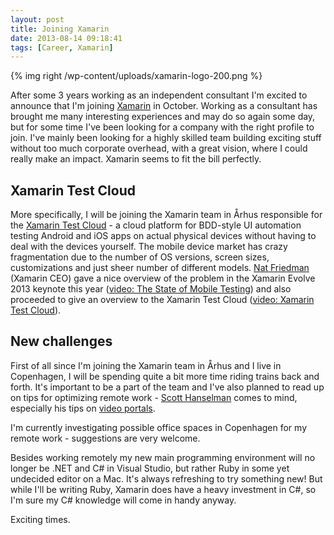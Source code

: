 ```yaml
---
layout: post
title: Joining Xamarin
date: 2013-08-14 09:18:41
tags: [Career, Xamarin]
---
```


{% img right /wp-content/uploads/xamarin-logo-200.png %} 

After some 3 years working as an independent consultant I'm excited to announce that I'm joining [Xamarin](http://www.xamarin.com) in October. Working as a consultant has brought me many interesting experiences and may do so again some day, but for some time I've been looking for a company with the right profile to join. I've mainly been looking for a highly skilled team building exciting stuff without too much corporate overhead, with a great vision, where I could really make an impact. Xamarin seems to fit the bill perfectly.

## Xamarin Test Cloud

More specifically, I will be joining the Xamarin team in Århus responsible for the [Xamarin Test Cloud](http://xamarin.com/test-cloud) - a cloud platform for BDD-style UI automation testing Android and iOS apps on actual physical devices without having to deal with the devices yourself. The mobile device market has crazy fragmentation due to the number of OS versions, screen sizes, customizations and just sheer number of different models. [Nat Friedman](http://www.nat.org/) (Xamarin CEO) gave a nice overview of the problem in the Xamarin Evolve 2013 keynote this year ([video: The State of Mobile Testing](http://xamarin.com/evolve/2013#keynote-72:12)) and also proceeded to give an overview to the Xamarin Test Cloud ([video: Xamarin Test Cloud](http://xamarin.com/evolve/2013#keynote-80:44)).

## New challenges

First of all since I'm joining the Xamarin team in Århus and I live in Copenhagen, I will be spending quite a bit more time riding trains back and forth. It's important to be a part of the team and I've also planned to read up on tips for optimizing remote work - [Scott Hanselman](http://www.hanselman.com/) comes to mind, especially his tips on [video portals](http://www.hanselman.com/blog/VirtualCamaraderieAPersistentVideoPortalForTheRemoteWorker.aspx).

I'm currently investigating possible office spaces in Copenhagen for my remote work - suggestions are very welcome.

Besides working remotely my new main programming environment will no longer be .NET and C# in Visual Studio, but rather Ruby in some yet undecided editor on a Mac. It's always refreshing to try something new! But while I'll be writing Ruby, Xamarin does have a heavy investment in C#, so I'm sure my C# knowledge will come in handy anyway.

Exciting times.
